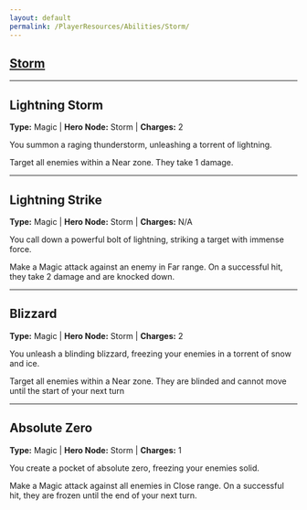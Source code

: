 ```yaml
---
layout: default
permalink: /PlayerResources/Abilities/Storm/
---
```

## [Storm](#Storm)

------------------------------------------------

## Lightning Storm
**Type:** Magic
 | **Hero Node:** Storm
 | **Charges:** 2

You summon a raging thunderstorm, unleashing a torrent of lightning.

Target all enemies within a Near zone. They take 1 damage.

------------------------------------------------

## Lightning Strike
**Type:** Magic
 | **Hero Node:** Storm
 | **Charges:** N/A

You call down a powerful bolt of lightning, striking a target with immense force.

Make a Magic attack against an enemy in Far range. On a successful hit, they take 2 damage and are knocked down.

------------------------------------------------

## Blizzard
**Type:** Magic
 | **Hero Node:** Storm
 | **Charges:** 2

You unleash a blinding blizzard, freezing your enemies in a torrent of snow and ice.

Target all enemies within a Near zone. They are blinded and cannot move until the start of your next turn

------------------------------------------------

## Absolute Zero
**Type:** Magic
 | **Hero Node:** Storm
 | **Charges:** 1

You create a pocket of absolute zero, freezing your enemies solid.

Make a Magic attack against all enemies in Close range. On a successful hit, they are frozen until the end of your next turn.